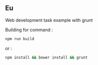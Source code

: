 ## Eu

Web development task example with grunt  



Building for command :

```sh
npm run build 

```
or :

```sh
npm install && bower install && grunt

```
